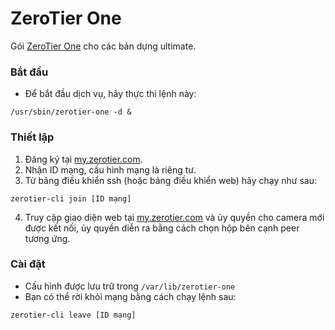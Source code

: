 # ZeroTier One
Gói [ZeroTier One](https://www.zerotier.com) cho các bản dựng ultimate.

### Bắt đầu
- Để bắt đầu dịch vụ, hãy thực thi lệnh này:
```
/usr/sbin/zerotier-one -d &
```

### Thiết lập
1. Đăng ký tại [my.zerotier.com](https://my.zerotier.com).
2. Nhận ID mạng, cấu hình mạng là riêng tư.
3. Từ bảng điều khiển ssh (hoặc bảng điều khiển web) hãy chạy như sau:
```
zerotier-cli join [ID mạng]
```

4. Truy cập giao diện web tại [my.zerotier.com](https://my.zerotier.com) và ủy quyền cho camera mới được kết nối, ủy quyền diễn ra bằng cách chọn hộp bên cạnh peer tương ứng.

### Cài đặt
- Cấu hình được lưu trữ trong `/var/lib/zerotier-one`
- Bạn có thể rời khỏi mạng bằng cách chạy lệnh sau:
```
zerotier-cli leave [ID mạng]
```
